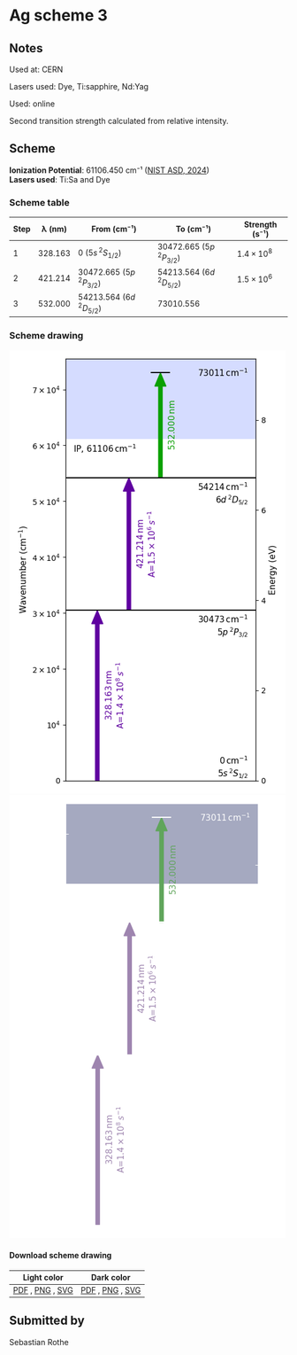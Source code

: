 # Ag scheme 3

## Notes

Used at: CERN

Lasers used: Dye, Ti:sapphire, Nd:Yag

Used: online

Second transition strength calculated from relative intensity.





## Scheme

**Ionization Potential**: 61106.450 cm⁻¹ ([NIST ASD, 2024](https://www.nist.gov/pml/atomic-spectra-database))  
**Lasers used**: Ti:Sa and Dye

### Scheme table

| Step | λ (nm)  |         From (cm⁻¹)         |          To (cm⁻¹)          |   Strength (s⁻¹)    |
| ---- | ------- | --------------------------- | --------------------------- | ------------------- |
| 1    | 328.163 | 0 ($5s\,^2S_{1/2}$)         | 30472.665 ($5p\,^2P_{3/2}$) | $1.4 \times 10^{8}$ |
| 2    | 421.214 | 30472.665 ($5p\,^2P_{3/2}$) | 54213.564 ($6d\,^2D_{5/2}$) | $1.5 \times 10^{6}$ |
| 3    | 532.000 | 54213.564 ($6d\,^2D_{5/2}$) | 73010.556                   |                     |


### Scheme drawing

![ag scheme, light mode](ag-003/ag-003-light.png#only-light)
![ag scheme, dark mode](ag-003/ag-003-dark-web.png#only-dark)

#### Download scheme drawing

|                                            Light color                                            |                                           Dark color                                           |
| ------------------------------------------------------------------------------------------------- | ---------------------------------------------------------------------------------------------- |
| [PDF](ag-003/ag-003-light.pdf) , [PNG](ag-003/ag-003-light.png) , [SVG](ag-003/ag-003-light.svg)  | [PDF](ag-003/ag-003-dark.pdf) , [PNG](ag-003/ag-003-dark.png) , [SVG](ag-003/ag-003-dark.svg)  |


## Submitted by

Sebastian Rothe

